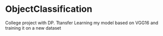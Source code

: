 # ObjectClassification
College project with DP. Ttansfer Learning my model based on VGG16 and training it on a new dataset
